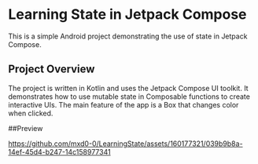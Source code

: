 # Learning State in Jetpack Compose

This is a simple Android project demonstrating the use of state in Jetpack Compose.

## Project Overview

The project is written in Kotlin and uses the Jetpack Compose UI toolkit. It demonstrates how to use mutable state in Composable functions to create interactive UIs. The main feature of the app is a Box that changes color when clicked.

##Preview


https://github.com/mxd0-0/LearningState/assets/160177321/039b9b8a-14ef-45d4-b247-14c158977341

